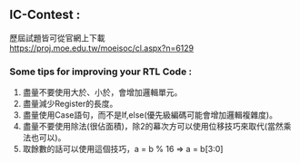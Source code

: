 ## IC-Contest : 

歷屆試題皆可從官網上下載  
https://proj.moe.edu.tw/moeisoc/cl.aspx?n=6129  

###   Some tips for improving your RTL Code :   
1. 盡量不要使用大於、小於，會增加邏輯單元。  
2. 盡量減少Register的長度。  
3. 盡量使用Case語句，而不是If,else(優先級編碼可能會增加邏輯複雜度)。  
4. 盡量不要使用除法(很佔面積)，除2的幕次方可以使用位移技巧來取代(當然乘法也可以)。  
5. 取餘數的話可以使用這個技巧，a = b % 16 => a = b[3:0]
